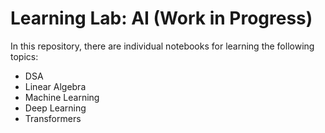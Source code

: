 # Learning Lab: AI (Work in Progress)

In this repository, there are individual notebooks for learning the following topics: 

- DSA
- Linear Algebra
- Machine Learning
- Deep Learning 
- Transformers
